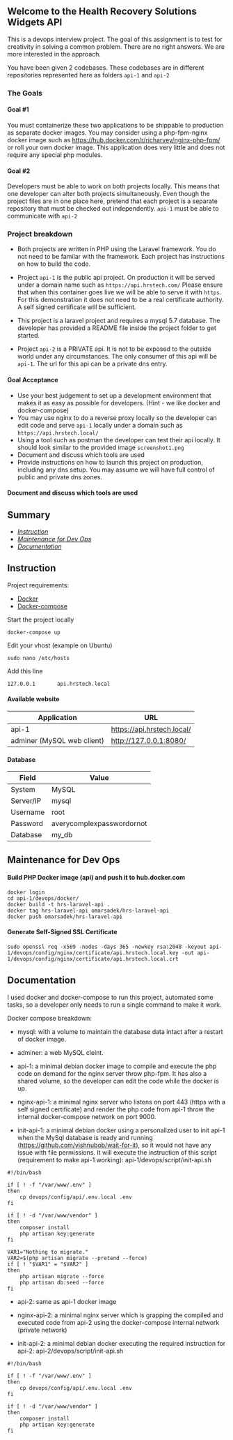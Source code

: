 ## Welcome to the Health Recovery Solutions Widgets API

 
This is a devops interview project. The goal of this assignment is to test for creativity in solving a common problem. There are no right answers. We are more interested in the approach.

You have been given 2 codebases. These codebases are in different
repositories represented here as folders `api-1` and `api-2`


### The Goals

#### Goal #1

You must containerize these two applications to be shippable to production
as separate docker images. You may consider using a php-fpm-nginx docker image such as https://hub.docker.com/r/richarvey/nginx-php-fpm/ or roll your own docker image.
This application does very little and does not require any special php modules.


#### Goal #2

Developers must be able to work on both projects locally. This means that one developer
can alter both projects simultaneously. Even though the project files are in one place here, pretend that each project is a separate repository that must be checked out independently.
`api-1` must be able to communicate with `api-2`

### Project breakdown

- Both projects are written in PHP using the Laravel framework. You do not need to be familar with the framework. Each project has instructions on how to build the code.
- Project `api-1` is the public api project. On production it will be served under a domain name such as `https://api.hrstech.com/`
Please ensure that when this container goes live we will be able to serve it with `https`. For this demonstration it does not need to be a real certificate authority. A self signed certificate will be sufficient.

- This project is a laravel project and requires a mysql 5.7 database. The developer has provided a README file inside the project folder to get started.

- Project `api-2` is a PRIVATE api. It is not to be exposed to the outside world under any circumstances. The only consumer of this api will be `api-1`. The url for this api can be a private dns entry.


#### Goal Acceptance

- Use your best judgement to set up a development environment that makes it as easy as possible for developers. (Hint - we like docker and docker-compose)
- You may use nginx to do a reverse proxy locally so the developer can edit code and serve `api-1` locally under a domain such as `https://api.hrstech.local/`
- Using a tool such as postman the developer can test their api locally. It should look similar to the provided image `screenshot1.png`
- Document and discuss which tools are used
- Provide instructions on how to launch this project on production, including any dns setup. You may assume we will have full control of public and private dns zones.

#### Document and discuss which tools are used

## Summary

- [*Instruction*](#instruction)
- [*Maintenance for Dev Ops*](#maintenance-for-dev-ops)
- [*Documentation*](#documentation)

## Instruction

Project requirements: 
- [Docker](https://www.docker.com/get-started)
- [Docker-compose](https://docs.docker.com/compose/install/)


Start the project locally

```
docker-compose up
```

Edit your vhost (example on Ubuntu)

```
sudo nano /etc/hosts
```

Add this line

```
127.0.0.1       api.hrstech.local
```

#### Available website

| Application                | URL                        |
|----------------------------|----------------------------|
| api-1                      | https://api.hrstech.local/ |
| adminer (MySQL web client) | http://127.0.0.1:8080/     |

#### Database

| Field       | Value                     |
|-------------|---------------------------|
| System      | MySQL                     |
| Server/IP   | mysql                     |
| Username    | root                      |
| Password    | averycomplexpasswordornot |
| Database    | my_db                     |

## Maintenance for Dev Ops

#### Build PHP Docker image (api) and push it to hub.docker.com

```
docker login
cd api-1/devops/docker/
docker build -t hrs-laravel-api .
docker tag hrs-laravel-api omarsadek/hrs-laravel-api
docker push omarsadek/hrs-laravel-api
```

#### Generate Self-Signed SSL Certificate

```
sudo openssl req -x509 -nodes -days 365 -newkey rsa:2048 -keyout api-1/devops/config/nginx/certificate/api.hrstech.local.key -out api-1/devops/config/nginx/certificate/api.hrstech.local.crt
```

## Documentation

I used docker and docker-compose to run this project, automated some tasks, so a developer only needs to run a single command to make it work.

Docker compose breakdown:

- mysql: with a volume to maintain the database data intact after a restart of docker image.

- adminer: a web MySQL cleint.

- api-1: a minimal debian docker image to compile and execute the php code on demand for the nginx server throw php-fpm.
It has also a shared volume, so the developer can edit the code while the docker is up.

- nginx-api-1: a minimal nginx server who listens on port 443 (https with a self signed certificate) and render the php code from api-1 throw the internal docker-compose network on port 9000.

- init-api-1: a minimal debian docker using a personalized user to init api-1 when the MySql database is ready and running (https://github.com/vishnubob/wait-for-it), so it would not have any issue with file permissions.
It will execute the instruction of this script (requirement to make api-1 working): api-1/devops/script/init-api.sh

```
#!/bin/bash

if [ ! -f "/var/www/.env" ]
then
	cp devops/config/api/.env.local .env
fi

if [ ! -d "/var/www/vendor" ]
then
	composer install
	php artisan key:generate
fi

VAR1="Nothing to migrate."
VAR2=$(php artisan migrate --pretend --force)
if [ ! "$VAR1" = "$VAR2" ]
then
	php artisan migrate --force
	php artisan db:seed --force
fi
```

- api-2: same as api-1 docker image

- nginx-api-2: a minimal nginx server which is grapping the compiled and executed code from api-2 using the docker-compose internal network (private network)

- init-api-2: a minimal debian docker executing the required instruction for api-2: api-2/devops/script/init-api.sh
```
#!/bin/bash

if [ ! -f "/var/www/.env" ]
then
	cp devops/config/api/.env.local .env
fi

if [ ! -d "/var/www/vendor" ]
then
	composer install
	php artisan key:generate
fi

```